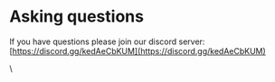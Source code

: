 # Asking questions

If you have questions please join our discord server: \
[https://discord.gg/kedAeCbKUM](https://discord.gg/kedAeCbKUM)

\
